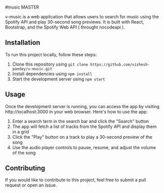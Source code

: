 #music MASTER

v-music is a web application that allows users to search for music using the Spotify API and play 30-second song previews. It is built with React, Bootstrap, and the Spotify Web API ( throught nocodeapi ).

## Installation

To run this project locally, follow these steps:

1. Clone this repository using `git clone https://github.com/vishesh-pandey/v-music.git`
2. Install dependencies using `npm install`
3. Start the development server using `npm start`

## Usage

Once the development server is running, you can access the app by visiting http://localhost:3000 in your web browser. Here's how to use the app:

1. Enter a search term in the search bar and click the "Search" button
2. The app will fetch a list of tracks from the Spotify API and display them in a grid
3. Click the "Play" button on a track to play a 30-second preview of the song
4. Use the audio player controls to pause, resume, and adjust the volume of the song

## Contributing

If you would like to contribute to this project, feel free to submit a pull request or open an issue. 
